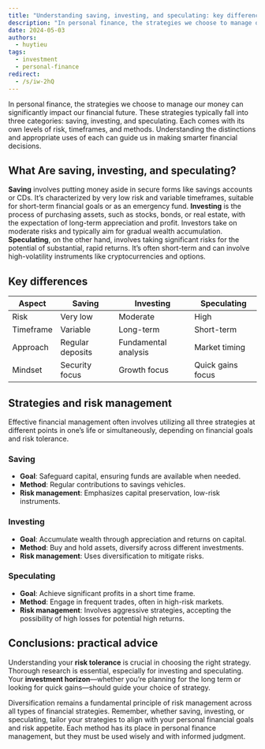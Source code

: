 ```yaml
---
title: "Understanding saving, investing, and speculating: key differences and strategies"
description: "In personal finance, the strategies we choose to manage our money can significantly impact our financial future. These strategies typically fall into three categories: saving, investing, and speculating. Each comes with its own levels of risk, timeframes, and methods. Understanding the distinctions and appropriate uses of each can guide us in making smarter financial decisions..."
date: 2024-05-03
authors:
  - huytieu
tags:
  - investment
  - personal-finance
redirect:
  - /s/iw-2hQ
---
```


In personal finance, the strategies we choose to manage our money can significantly impact our financial future. These strategies typically fall into three categories: saving, investing, and speculating. Each comes with its own levels of risk, timeframes, and methods. Understanding the distinctions and appropriate uses of each can guide us in making smarter financial decisions.

## What Are saving, investing, and speculating?

**Saving** involves putting money aside in secure forms like savings accounts or CDs. It’s characterized by very low risk and variable timeframes, suitable for short-term financial goals or as an emergency fund.
**Investing** is the process of purchasing assets, such as stocks, bonds, or real estate, with the expectation of long-term appreciation and profit. Investors take on moderate risks and typically aim for gradual wealth accumulation.
**Speculating**, on the other hand, involves taking significant risks for the potential of substantial, rapid returns. It’s often short-term and can involve high-volatility instruments like cryptocurrencies and options.

## Key differences

| Aspect    | Saving           | Investing            | Speculating       |
| --------- | ---------------- | -------------------- | ----------------- |
| Risk      | Very low         | Moderate             | High              |
| Timeframe | Variable         | Long-term            | Short-term        |
| Approach  | Regular deposits | Fundamental analysis | Market timing     |
| Mindset   | Security focus   | Growth focus         | Quick gains focus |

## Strategies and risk management

Effective financial management often involves utilizing all three strategies at different points in one’s life or simultaneously, depending on financial goals and risk tolerance.

### Saving

- **Goal**: Safeguard capital, ensuring funds are available when needed.
- **Method**: Regular contributions to savings vehicles.
- **Risk management**: Emphasizes capital preservation, low-risk instruments.

### Investing

- **Goal**: Accumulate wealth through appreciation and returns on capital.
- **Method**: Buy and hold assets, diversify across different investments.
- **Risk management**: Uses diversification to mitigate risks.

### Speculating

- **Goal**: Achieve significant profits in a short time frame.
- **Method**: Engage in frequent trades, often in high-risk markets.
- **Risk management**: Involves aggressive strategies, accepting the possibility of high losses for potential high returns.

## Conclusions: practical advice

Understanding your **risk tolerance** is crucial in choosing the right strategy. Thorough research is essential, especially for investing and speculating. Your **investment horizon**—whether you’re planning for the long term or looking for quick gains—should guide your choice of strategy.

Diversification remains a fundamental principle of risk management across all types of financial strategies.
Remember, whether saving, investing, or speculating, tailor your strategies to align with your personal financial goals and risk appetite. Each method has its place in personal finance management, but they must be used wisely and with informed judgment.
